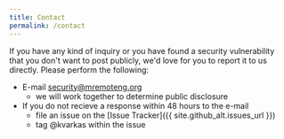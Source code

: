 ```yaml
---
title: Contact
permalink: /contact
---
```

If you have any kind of inquiry or you have found a security vulnerability that you don't want to post publicly, we'd love for you to report it to us directly. Please perform the following:

- E-mail [security@mremoteng.org](mailto:security@mremoteng.org)
  - we will work together to determine public disclosure
- If you do not recieve a response within 48 hours to the e-mail
  - file an issue on the [Issue Tracker]({{ site.github_alt.issues_url }})
  - tag @kvarkas within the issue
